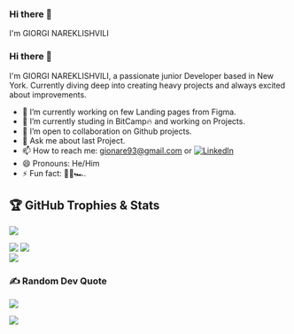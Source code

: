 ### Hi there 👋
I'm GIORGI NAREKLISHVILI
<!--
**gionare/gionare** is a ✨ _special_ ✨ repository because its `README.md` (this file) appears on your GitHub profile.

Here are some ideas to get you started:

- 🔭 I’m currently working on ...
- 🌱 I’m currently learning ...
- 👯 I’m looking to collaborate on ...
- 🤔 I’m looking for help with ...
- 💬 Ask me about ...
- 📫 How to reach me: ...
- 😄 Pronouns: ...
- ⚡ Fun fact: ...
-->

### Hi there 👋
I'm GIORGI NAREKLISHVILI, a passionate junior Developer based in New York. Currently diving deep into creating heavy projects and always excited about improvements.

- 🔭 I’m currently working on few Landing pages from Figma.
- 🌱 I’m currently studing in BitCamp🔥 and working on Projects.
- 👯 I’m open to collaboration on Github projects.
- 💬 Ask me about last Project.
- 📫 How to reach me: gionare93@gmail.com or [![LinkedIn](https://img.shields.io/badge/LinkedIn-%230077B5.svg?logo=linkedin&logoColor=white)](https://linkedin.com/in/gionare) 
- 😄 Pronouns: He/Him
- ⚡ Fun fact: 🚵🚴🏎️.


## 🏆 GitHub Trophies & Stats
![](https://github-profile-trophy.vercel.app/?username=gionare&theme=onedark&no-frame=true&no-bg=true&margin-w=4)

![](https://github-readme-stats.vercel.app/api/top-langs/?username=gionare&theme=vision-friendly-dark&hide_border=true&include_all_commits=false&count_private=false&layout=compact)
![](https://github-readme-streak-stats.herokuapp.com/?user=gionare&theme=vision-friendly-dark&hide_border=true)<br/>
![](https://github-readme-stats.vercel.app/api?username=gionare&theme=vision-friendly-dark&hide_border=true&include_all_commits=false&count_private=false)<br/>



### ✍️ Random Dev Quote
![](https://quotes-github-readme.vercel.app/api?type=horizontal&theme=radical)


[![](https://visitcount.itsvg.in/api?id=gionare&icon=8&color=6)](https://visitcount.itsvg.in)

<!-- Proudly created with GPRM ( https://gprm.itsvg.in ) -->
